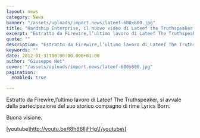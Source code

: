 ```yaml
---
layout: news
category: News
banner: "/assets/uploads/import.news/lateef-600x600.jpg"
title: "Hardship Enterprise, il nuovo video di Lateef the Truthspeaker feat Lyrics Born"
excerpt: "Estratto da Firewire,l’ultimo lavoro di Lateef The Truthspeaker, si avvale della partecipazione del suo storico compagno di rime Lyrics Born. Buona visione. [youtube]http://youtu.be/t8h86IIjFHg[/youtube"
quote: ""
description: "Estratto da Firewire,l’ultimo lavoro di Lateef The Truthspeaker, si avvale della partecipazione del suo storico compagno di rime Lyrics Born. Buona visione. [youtube]http://youtu.be/t8h86IIjFHg[/youtube"
keywords: ""
date: 2012-01-31T00:00:00.000+01:00
author: "Giuseppe Net"
cover: "/assets/uploads/import.news/lateef-600x600.jpg"
pagination:
  enabled: true

---
```


Estratto da Firewire,l’ultimo lavoro di Lateef The Truthspeaker, si avvale della partecipazione del suo storico compagno di rime Lyrics Born.

Buona visione.

\[youtube\]http://youtu.be/t8h86IIjFHg\[/youtube\]